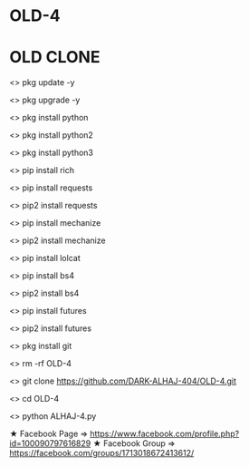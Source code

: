 # OLD-4

# OLD CLONE

<> pkg update -y

<> pkg upgrade -y

<> pkg install python

<> pkg install python2

<> pkg install python3

<> pip install rich

<> pip install requests

<> pip2 install requests

<> pip install mechanize

<> pip2 install mechanize

<> pip install lolcat

<> pip install bs4

<> pip2 install bs4

<> pip install futures

<> pip2 install futures

<> pkg install git

<> rm -rf OLD-4

<> git clone https://github.com/DARK-ALHAJ-404/OLD-4.git

<> cd OLD-4

<> python ALHAJ-4.py

★ Facebook Page => https://www.facebook.com/profile.php?id=100090797616829
★ Facebook Group => https://facebook.com/groups/1713018672413612/
